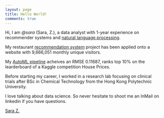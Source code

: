 ```yaml
---
layout: page
title: Hello World!
comments: true
---
```


Hi, I am *@sara* (Sara, Z.), a data analyst with 1-year experience on recommender systems and [natural language processing](https://github.com/Xinyi2016/awesome-nlp).

My restaurant [recommendation system](https://github.com/Xinyi2016/ml-servers) project has been applied onto a website with 9,666,051 monthly unique visitors.
<!-- utomating the search process of millions of users from Hong Kong and Tai Wan.  -->

My [AutoML pipeline](https://github.com/Xinyi2016/awesome-docker) acheives an RMSE 0.11687, ranks top 10% on the learderboard of a Kaggle competition House Prices.

Before starting my career, I worked in a research lab focusing on clinical trials after BSc in Chemical Technology from the Hong Kong Polytechnic University.

I love talking about data science. So never hesitate to shoot me an InMail on linkedin if you have questions.

<div class="LI-profile-badge"  data-version="v1" data-size="medium" data-locale="zh_TW" data-type="horizontal" data-theme="light" data-vanity="sara-zeng"><a class="LI-simple-link" href='https://hk.linkedin.com/in/sara-zeng?trk=profile-badge'>Sara Z.</a></div>

<script type="text/javascript" src="https://platform.linkedin.com/badges/js/profile.js" async defer></script>
